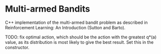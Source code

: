 # Multi-armed Bandits
C++ implementation of the multi-armed bandit problem as described in Reinforcement Learning: An Introduction (Sutton and Barto).

TODO: fix optimal action, which should be the action with the greatest q*(a) value, as its distribution is most likely to give the best result. Set this in the constructor.
